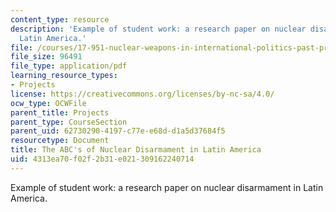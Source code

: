 ```yaml
---
content_type: resource
description: 'Example of student work: a research paper on nuclear disarmament in
  Latin America.'
file: /courses/17-951-nuclear-weapons-in-international-politics-past-present-and-future-spring-2009/4313ea70f02f2b31e021309162240714_MIT17_951S09_abcs.pdf
file_size: 96491
file_type: application/pdf
learning_resource_types:
- Projects
license: https://creativecommons.org/licenses/by-nc-sa/4.0/
ocw_type: OCWFile
parent_title: Projects
parent_type: CourseSection
parent_uid: 62730290-4197-c77e-e68d-d1a5d37684f5
resourcetype: Document
title: The ABC's of Nuclear Disarmament in Latin America
uid: 4313ea70-f02f-2b31-e021-309162240714
---
```

Example of student work: a research paper on nuclear disarmament in Latin America.